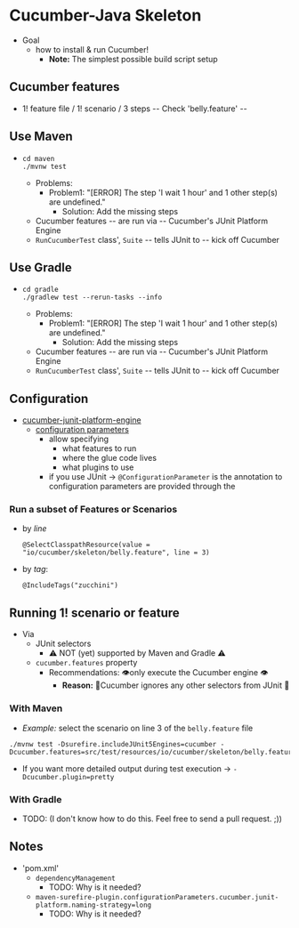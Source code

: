 # Cucumber-Java Skeleton
* Goal
  * how to install & run Cucumber!
    * **Note:** The simplest possible build script setup

## Cucumber features
* 1! feature file / 1! scenario / 3 steps -- Check 'belly.feature' --

## Use Maven
* 
  ```
  cd maven
  ./mvnw test
  ```  
  * Problems:
    * Problem1: "[ERROR]   The step 'I wait 1 hour' and 1 other step(s) are undefined."
      * Solution: Add the missing steps
  * Cucumber features -- are run via -- Cucumber's JUnit Platform Engine
  * `RunCucumberTest` class', `Suite` -- tells JUnit to -- kick off Cucumber

## Use Gradle
* 
   ```
  cd gradle
  ./gradlew test --rerun-tasks --info
   ```
    * Problems:
      * Problem1: "[ERROR]   The step 'I wait 1 hour' and 1 other step(s) are undefined."
        * Solution: Add the missing steps
    * Cucumber features -- are run via -- Cucumber's JUnit Platform Engine
    * `RunCucumberTest` class', `Suite` -- tells JUnit to -- kick off Cucumber


## Configuration 
* [cucumber-junit-platform-engine](https://github.com/cucumber/cucumber-jvm/tree/main/cucumber-junit-platform-engine)
  * [configuration parameters](https://github.com/dancer1325/cucumber-jvm/tree/main/cucumber-junit-platform-engine#configuration-options)
    * allow specifying
      * what features to run
      * where the glue code lives
      * what plugins to use 
    * if you use JUnit -> `@ConfigurationParameter` is the annotation to       configuration parameters are provided through the

### Run a subset of Features or Scenarios
* by *line*
  ```
  @SelectClasspathResource(value = "io/cucumber/skeleton/belly.feature", line = 3)
  ```

* by *tag*:
  ```
  @IncludeTags("zucchini")
  ```

## Running 1! scenario or feature
* Via
  * JUnit selectors
    * ⚠️ NOT (yet) supported by Maven and Gradle ⚠️
  * `cucumber.features` property
    * Recommendations: 👁️only execute the Cucumber engine 👁️
      * **Reason:** 🧠Cucumber ignores any other selectors from JUnit 🧠

### With Maven
* _Example:_ select the scenario on line 3 of the `belly.feature` file

```
./mvnw test -Dsurefire.includeJUnit5Engines=cucumber -Dcucumber.features=src/test/resources/io/cucumber/skeleton/belly.feature:3 
```
* If you want more detailed output during test execution ->  `-Dcucumber.plugin=pretty`

### With Gradle
* TODO: (I don't know how to do this. Feel free to send a pull request. ;))

## Notes
* 'pom.xml'
  * `dependencyManagement`
    * TODO: Why is it needed?
  * `maven-surefire-plugin.configurationParameters.cucumber.junit-platform.naming-strategy=long`
    * TODO: Why is it needed?
